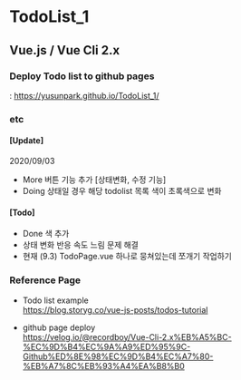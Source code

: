 # TodoList_1

## Vue.js / Vue Cli 2.x

### Deploy Todo list to github pages

: https://yusunpark.github.io/TodoList_1/

### etc

#### [Update]

2020/09/03

- More 버튼 기능 추가 [상태변화, 수정 기능]
- Doing 상태일 경우 해당 todolist 목록 색이 초록색으로 변화

#### [Todo]

- Done 색 추가
- 상태 변화 반응 속도 느림 문제 해결
- 현재 (9.3) TodoPage.vue 하나로 뭉쳐있는데 쪼개기 작업하기

### Reference Page

- Todo list example  
  https://blog.storyg.co/vue-js-posts/todos-tutorial

- github page deploy  
  https://velog.io/@recordboy/Vue-Cli-2.x%EB%A5%BC-%EC%9D%B4%EC%9A%A9%ED%95%9C-Github%ED%8E%98%EC%9D%B4%EC%A7%80-%EB%A7%8C%EB%93%A4%EA%B8%B0
